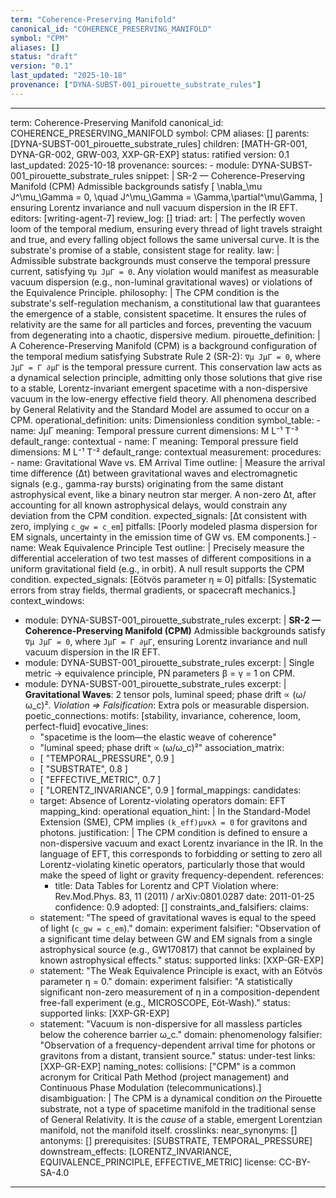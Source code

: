 ```yaml
---
term: "Coherence-Preserving Manifold"
canonical_id: "COHERENCE_PRESERVING_MANIFOLD"
symbol: "CPM"
aliases: []
status: "draft"
version: "0.1"
last_updated: "2025-10-18"
provenance: ["DYNA-SUBST-001_pirouette_substrate_rules"]
---
```


---
term: Coherence-Preserving Manifold
canonical_id: COHERENCE_PRESERVING_MANIFOLD
symbol: CPM
aliases: []
parents: [DYNA-SUBST-001_pirouette_substrate_rules]
children: [MATH-GR-001, DYNA-GR-002, GRW-003, XXP-GR-EXP]
status: ratified
version: 0.1
last_updated: 2025-10-18
provenance:
  sources:
    - module: DYNA-SUBST-001_pirouette_substrate_rules
      snippet: |
        SR-2 — Coherence-Preserving Manifold (CPM)
        Admissible backgrounds satisfy
        \[
        \nabla_\mu J^\mu_\Gamma = 0, \quad J^\mu_\Gamma = \Gamma\,\partial^\mu\Gamma,
        \]
        ensuring Lorentz invariance and null vacuum dispersion in the IR EFT.
  editors: [writing-agent-7]
  review_log: []
triad:
  art: |
    The perfectly woven loom of the temporal medium, ensuring every thread of light travels straight and true, and every falling object follows the same universal curve. It is the substrate's promise of a stable, consistent stage for reality.
  law: |
    Admissible substrate backgrounds must conserve the temporal pressure current, satisfying `∇μ JμΓ = 0`. Any violation would manifest as measurable vacuum dispersion (e.g., non-luminal gravitational waves) or violations of the Equivalence Principle.
  philosophy: |
    The CPM condition is the substrate's self-regulation mechanism, a constitutional law that guarantees the emergence of a stable, consistent spacetime. It ensures the rules of relativity are the same for all particles and forces, preventing the vacuum from degenerating into a chaotic, dispersive medium.
pirouette_definition: |
  A Coherence-Preserving Manifold (CPM) is a background configuration of the temporal medium satisfying Substrate Rule 2 (SR-2): `∇μ JμΓ = 0`, where `JμΓ = Γ ∂μΓ` is the temporal pressure current. This conservation law acts as a dynamical selection principle, admitting only those solutions that give rise to a stable, Lorentz-invariant emergent spacetime with a non-dispersive vacuum in the low-energy effective field theory. All phenomena described by General Relativity and the Standard Model are assumed to occur on a CPM.
operational_definition:
  units: Dimensionless condition
  symbol_table:
    - name: JμΓ
      meaning: Temporal pressure current
      dimensions: M L⁻¹ T⁻³
      default_range: contextual
    - name: Γ
      meaning: Temporal pressure field
      dimensions: M L⁻¹ T⁻²
      default_range: contextual
  measurement:
    procedures:
      - name: Gravitational Wave vs. EM Arrival Time
        outline: |
          Measure the arrival time difference (Δt) between gravitational waves and electromagnetic signals (e.g., gamma-ray bursts) originating from the same distant astrophysical event, like a binary neutron star merger. A non-zero Δt, after accounting for all known astrophysical delays, would constrain any deviation from the CPM condition.
        expected_signals: [Δt consistent with zero, implying `c_gw = c_em`]
        pitfalls: [Poorly modeled plasma dispersion for EM signals, uncertainty in the emission time of GW vs. EM components.]
      - name: Weak Equivalence Principle Test
        outline: |
          Precisely measure the differential acceleration of two test masses of different compositions in a uniform gravitational field (e.g., in orbit). A null result supports the CPM condition.
        expected_signals: [Eötvös parameter η ≈ 0]
        pitfalls: [Systematic errors from stray fields, thermal gradients, or spacecraft mechanics.]
context_windows:
  - module: DYNA-SUBST-001_pirouette_substrate_rules
    excerpt: |
      **SR-2 — Coherence-Preserving Manifold (CPM)**
      Admissible backgrounds satisfy `∇μ JμΓ = 0`, where `JμΓ = Γ ∂μΓ`, ensuring Lorentz invariance and null vacuum dispersion in the IR EFT.
  - module: DYNA-SUBST-001_pirouette_substrate_rules
    excerpt: |
      Single metric → equivalence principle, PN parameters β = γ = 1 on CPM.
  - module: DYNA-SUBST-001_pirouette_substrate_rules
    excerpt: |
      **Gravitational Waves**: 2 tensor pols, luminal speed; phase drift ∝ (ω/ω_c)².
      *Violation ⇒ Falsification*: Extra pols or measurable dispersion.
poetic_connections:
  motifs: [stability, invariance, coherence, loom, perfect-fluid]
  evocative_lines:
    - "spacetime is the loom—the elastic weave of coherence"
    - "luminal speed; phase drift ∝ (ω/ω_c)²"
  association_matrix:
    - [ "TEMPORAL_PRESSURE", 0.9 ]
    - [ "SUBSTRATE", 0.8 ]
    - [ "EFFECTIVE_METRIC", 0.7 ]
    - [ "LORENTZ_INVARIANCE", 0.9 ]
formal_mappings:
  candidates:
    - target: Absence of Lorentz-violating operators
      domain: EFT
      mapping_kind: operational
      equation_hint: |
        In the Standard-Model Extension (SME), CPM implies `(k_eff)μνκλ = 0` for gravitons and photons.
      justification: |
        The CPM condition is defined to ensure a non-dispersive vacuum and exact Lorentz invariance in the IR. In the language of EFT, this corresponds to forbidding or setting to zero all Lorentz-violating kinetic operators, particularly those that would make the speed of light or gravity frequency-dependent.
      references:
        - title: Data Tables for Lorentz and CPT Violation
          where: Rev.Mod.Phys. 83, 11 (2011) / arXiv:0801.0287
          date: 2011-01-25
      confidence: 0.9
  adopted: []
constraints_and_falsifiers:
  claims:
    - statement: "The speed of gravitational waves is equal to the speed of light (`c_gw = c_em`)."
      domain: experiment
      falsifier: "Observation of a significant time delay between GW and EM signals from a single astrophysical source (e.g., GW170817) that cannot be explained by known astrophysical effects."
      status: supported
      links: [XXP-GR-EXP]
    - statement: "The Weak Equivalence Principle is exact, with an Eötvös parameter η = 0."
      domain: experiment
      falsifier: "A statistically significant non-zero measurement of η in a composition-dependent free-fall experiment (e.g., MICROSCOPE, Eöt-Wash)."
      status: supported
      links: [XXP-GR-EXP]
    - statement: "Vacuum is non-dispersive for all massless particles below the coherence barrier ω_c."
      domain: phenomenology
      falsifier: "Observation of a frequency-dependent arrival time for photons or gravitons from a distant, transient source."
      status: under-test
      links: [XXP-GR-EXP]
naming_notes:
  collisions: ["CPM" is a common acronym for Critical Path Method (project management) and Continuous Phase Modulation (telecommunications).]
  disambiguation: |
    The CPM is a dynamical condition *on* the Pirouette substrate, not a type of spacetime manifold in the traditional sense of General Relativity. It is the *cause* of a stable, emergent Lorentzian manifold, not the manifold itself.
crosslinks:
  near_synonyms: []
  antonyms: []
  prerequisites: [SUBSTRATE, TEMPORAL_PRESSURE]
  downstream_effects: [LORENTZ_INVARIANCE, EQUIVALENCE_PRINCIPLE, EFFECTIVE_METRIC]
license: CC-BY-SA-4.0
---